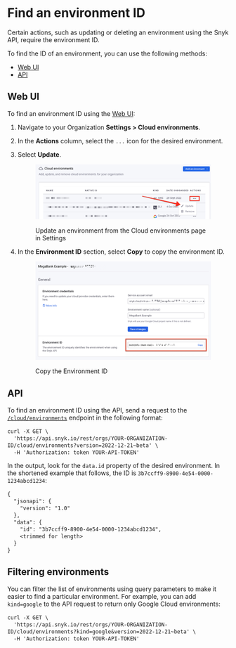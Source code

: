 # Find an environment ID

Certain actions, such as updating or deleting an environment using the Snyk API, require the environment ID.

To find the ID of an environment, you can use the following methods:

* [Web UI](find-an-environment-id.md#web-ui)
* [API](find-an-environment-id.md#api)

## Web UI

To find an environment ID using the [Web UI](https://app.snyk.io/):

1. Navigate to your Organization **Settings > Cloud environments**.
2. In the **Actions** column, select the `...` icon for the desired environment.
3.  Select **Update**.

    <figure><img src="../../../../.gitbook/assets/snyk-cloud-update-env-ui.png" alt="Update an environment from the Cloud environments page in Settings"><figcaption><p>Update an environment from the Cloud environments page in Settings</p></figcaption></figure>
4.  In the **Environment ID** section, select **Copy** to copy the environment ID.

    <figure><img src="../../../../.gitbook/assets/snyk-cloud-copy-env-id-ui.png" alt="Copy the Environment ID"><figcaption><p>Copy the Environment ID</p></figcaption></figure>

## API

To find an environment ID using the API, send a request to the [`/cloud/environments`](https://apidocs.snyk.io/#get-/orgs/-org_id-/cloud/environments) endpoint in the following format:

```
curl -X GET \
  'https://api.snyk.io/rest/orgs/YOUR-ORGANIZATION-ID/cloud/environments?version=2022-12-21~beta' \
  -H 'Authorization: token YOUR-API-TOKEN'
```

In the output, look for the `data.id` property of the desired environment. In the shortened example that follows, the ID is `3b7ccff9-8900-4e54-0000-1234abcd1234`:

```
{
  "jsonapi": {
    "version": "1.0"
  },
  "data": {
    "id": "3b7ccff9-8900-4e54-0000-1234abcd1234",
    <trimmed for length>
  }
}
```

## Filtering environments

You can filter the list of environments using query parameters to make it easier to find a particular environment. For example, you can add `kind=google` to the API request to return only Google Cloud environments:

```
curl -X GET \
  'https://api.snyk.io/rest/orgs/YOUR-ORGANIZATION-ID/cloud/environments?kind=google&version=2022-12-21~beta' \
  -H 'Authorization: token YOUR-API-TOKEN'
```
